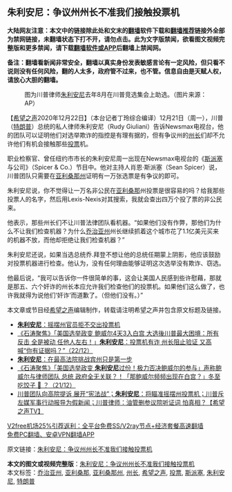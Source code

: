  <h2>朱利安尼：争议州州长不准我们接触投票机</h2> <p class="notice"><b>大陆网友注意：本文中的链接除此处和文末的<a href="https://github.com/bannedbook/fanqiang" >翻墙</a>软件下载和<a href="https://github.com/killgcd/justmysocks/blob/master/README.md">翻墙推荐</a>链接外全部为禁网链接，未翻墙状态下打不开，请勿点击。此为文字版禁闻，欲看图文视频完整版和更多禁闻，请下载<a href="https://github.com/bannedbook/fanqiang">翻墙软件或APP</a>后翻墙上禁闻网。</p><p>备注：翻墙看新闻非常安全，翻墙以真实身份发表敏感言论有一定风险，但只看不说则没有任何风险，翻的人太多，政府管不过来，也不管。信息自由是天赋人权，请放心大胆的翻墙。</b></p>  <div class="entry"> <figure><figcaption>图为川普律师<a href="https://www.bannedbook.org/bnews/tag/%e6%9c%b1%e5%88%a9%e5%ae%89%e5%b0%bc/" class="st_tag internal_tag" rel="tag" title="标签 朱利安尼 下的日志">朱利安尼</a>去年8月在川普竞选集会上助选。（图片来源：AP）</figcaption></figure> <p>【<span class='wp_keywordlink_affiliate'><a href="https://www.soundofhope.org" title="希望之声" target="_blank">希望之声</a></span>2020年12月22日】（本台记者丁玲综合编译）12月21日（周一），川普（<a href="https://www.bannedbook.org/bnews/tag/%e7%89%b9%e6%9c%97%e6%99%ae/" class="st_tag internal_tag" rel="tag" title="标签 特朗普 下的日志">特朗普</a>）总统的私人律师朱利安尼（Rudy Giuliani）告诉Newsmax电视台，他的团队可以证明他们对选举欺诈的指控是有理有据的，但有争议州的<a href="https://www.bannedbook.org/bnews/tag/%E5%B7%9E%E9%95%BF/" class="st_tag internal_tag" rel="tag" title="标签 州长 下的日志">州长</a>们却不允许他们有机会接触那些<a href="https://www.bannedbook.org/bnews/tag/%E6%8A%95%E7%A5%A8/" class="st_tag internal_tag" rel="tag" title="标签 投票 下的日志">投票</a>机。</p> <p>职业检察官、曾任纽约市市长的朱利安尼周一出现在Newsmax电视台的《<a href="https://www.bannedbook.org/bnews/tag/%e6%96%af%e6%b4%be%e5%a1%9e/" class="st_tag internal_tag" rel="tag" title="标签 斯派塞 下的日志">斯派塞</a>与公司》（Spicer &amp; Co.）节目中。他对主持人肖恩·斯派塞（Sean Spicer）说，川普团队只需要在<a href="https://www.bannedbook.org/bnews/tag/%E4%BA%9A%E5%88%A9%E6%A1%91%E9%82%A3%E5%B7%9E/" class="st_tag internal_tag" rel="tag" title="标签 亚利桑那州 下的日志">亚利桑那州</a>证明有一万张选票是有争议的即可。</p>  <p>朱利安尼说，你不觉得让一万名非公民在<a href="https://www.bannedbook.org/bnews/tag/%e4%ba%9a%e5%88%a9%e6%a1%91%e9%82%a3/" class="st_tag internal_tag" rel="tag" title="标签 亚利桑那 下的日志">亚利桑那</a>州投票是很容易的吗？给我那些投票人的名字，然后用Lexis-Nexis对其搜索，我就会查出四万个投了票的非公民来。</p> <p>他表示，那些州长们不让川普法律团队看机器。“如果他们没有作弊，那他们为什么不让我们检查机器？为什么<a href="https://www.bannedbook.org/bnews/tag/%e4%b9%94%e6%b2%bb%e4%ba%9a%e5%b7%9e/" class="st_tag internal_tag" rel="tag" title="标签 乔治亚州 下的日志">乔治亚州</a>州长继续抓着这个城市花了1.1亿美元买来的机器不放，而他却拒绝让我们检查机器？”</p>  <p>朱利安尼还说，如果当选总统乔.拜登不想让他的总统任期蒙上阴影，他应该鼓励对投票机器进行检查。他认为，没有任何理由能够证明这次选举没有欺诈、窃选。</p> <p>他最后说，“我可以告诉你一件很简单的事，这会让美国人民感到些许慰藉，那就是那五、六个奸诈的州长本应允许我们检查他们的投票机。如果他们这么做了，也许我就得为说他们‘奸诈’而道歉了。（但他们没有。）”</p>  <p>本文章或节目经<a href="https://www.bannedbook.org/bnews/tag/%e5%b8%8c%e6%9c%9b%e4%b9%8b%e5%a3%b0/" class="st_tag internal_tag" rel="tag" title="标签 希望之声 下的日志">希望之声</a>编辑制作，转载请注明希望之声并包含原文标题及链接。</p> <ul class='op-related-articles' title='相关阅读'> <li><a href='https://www.bannedbook.org/bnews/cnnews/20201223/1453113.html' target='_blank'><b>朱利安尼</b>：摇摆州官员拒不交出投票机</a></li> <li><a href='https://www.bannedbook.org/bnews/bannedvideo/20201223/1453038.html' target='_blank'>《石涛聚焦》「美国选举政变 鲍威尔4天3入白宫 大选後川普最大困境：所有反击 全是被动 任他人左右！」<b>朱利安尼</b>：投票机有诈 州长阻止验证 又高喊“你有证据吗？”（22/12）</a></li> <li><a href='https://www.bannedbook.org/bnews/comments/20201223/1453029.html' target='_blank'><b>朱利安尼</b>：在最高法院挑战宾州只是第一步</a></li> <li><a href='https://www.bannedbook.org/bnews/bannedvideo/20201222/1452782.html' target='_blank'>《石涛聚焦》「美国选举政变 <b>朱利安尼</b>过份！极力否决鲍威尔的参与」声称鲍威尔与律师团队 总统 政府全无关联？！「那鲍威尔频频出现在白宫？」冬至吃饺子 🥟 ？（21/12）</a></li> <li><a href='https://www.bannedbook.org/bnews/cbnews/20201221/1452282.html' target='_blank'>川普团队向高院提诉 展开“宪法战”；<b>朱利安尼</b>：将瞄准摇摆州投票机；川普斥左媒军事行动报导为假新闻；川普律师：油管删参议院听证词 怕真相？【希望之声TV】</a></li> </ul> <p class="texttj"> <a href="https://github.com/bannedbook/fanqiang/wiki/V2ray%E6%9C%BA%E5%9C%BA" target="_blank">V2free机场25%引荐返利：全平台免费SS/V2ray节点+经济套餐高速翻墙</a><br/> <a href="https://github.com/bannedbook/fanqiang/wiki/%E7%A6%81%E9%97%BB%E7%BD%91%E5%AE%89%E5%8D%93%E7%BF%BB%E5%A2%99%E6%96%B0%E9%97%BBAPP" target="_blank">免费PC翻墙、安卓VPN翻墙APP</a></p><p>原文链接：<a class="src_link"  href="https://www.soundofhope.org/post/456283" target="_blank">朱利安尼：争议州州长不准我们接触投票机</a></p><a name='sharetosocial'></a>       <div><b>本文的图文或视频完整版</b>：<a href='https://www.bannedbook.org/bnews/comments/20201223/1453156.html'>朱利安尼：争议州州长不准我们接触投票机</a></div>  </div><!--END ENTRY--> <div class="postfooter"> <div>本文标签：<a href="https://www.bannedbook.org/bnews/tag/%e4%b9%94%e6%b2%bb%e4%ba%9a%e5%b7%9e/" rel="tag">乔治亚州</a>, <a href="https://www.bannedbook.org/bnews/tag/%e4%ba%9a%e5%88%a9%e6%a1%91%e9%82%a3/" rel="tag">亚利桑那</a>, <a href="https://www.bannedbook.org/bnews/tag/%E4%BA%9A%E5%88%A9%E6%A1%91%E9%82%A3%E5%B7%9E/" rel="tag">亚利桑那州</a>, <a href="https://www.bannedbook.org/bnews/tag/%E5%B7%9E%E9%95%BF/" rel="tag">州长</a>, <a href="https://www.bannedbook.org/bnews/tag/%e5%b8%8c%e6%9c%9b%e4%b9%8b%e5%a3%b0/" rel="tag">希望之声</a>, <a href="https://www.bannedbook.org/bnews/tag/%E6%8A%95%E7%A5%A8/" rel="tag">投票</a>, <a href="https://www.bannedbook.org/bnews/tag/%e6%96%af%e6%b4%be%e5%a1%9e/" rel="tag">斯派塞</a>, <a href="https://www.bannedbook.org/bnews/tag/%e6%9c%b1%e5%88%a9%e5%ae%89%e5%b0%bc/" rel="tag">朱利安尼</a>, <a href="https://www.bannedbook.org/bnews/tag/%e7%89%b9%e6%9c%97%e6%99%ae/" rel="tag">特朗普</a></div>  </div><!--END POSTFOOTER--> 